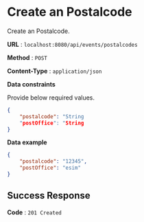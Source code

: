 # Create an Postalcode

Create an Postalcode.

**URL** : `localhost:8080/api/events/postalcodes`

**Method** : `POST`

**Content-Type** : `application/json`

<!--**Auth required** : Yes

**Permissions required** : None -->

**Data constraints**

Provide below required values.

```json
{
    "postalcode": "String
    "postOffice": "String
}
```

**Data example**

```json
{
    "postalcode": "12345",
    "postOffice": "esim"
}

```

## Success Response

**Code** : `201 Created`  
